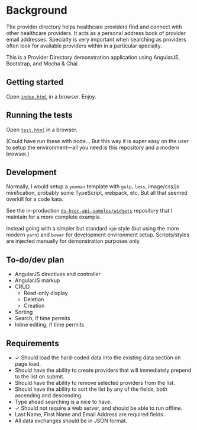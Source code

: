 # Background

The provider directory helps healthcare providers find and connect with other healthcare providers.  It acts as a personal address book of provider email addresses.  Specialty is very important when searching as providers often look for available providers within in a particular specialty.

This is a Provider Directory demonstration application using AngularJS, Bootstrap, and Mocha & Chai.

## Getting started

Open [`index.html`](index.html) in a browser. Enjoy.

## Running the tests

Open [`test.html`](test.html) in a browser.

(Could have run these with node... But this way it is super easy on the user to setup the environment—all you need is this repository and a modern browser.)

## Development

Normally, I would setup a `yeoman` template with `gulp`, `less`, image/css/js minification, probably some TypeScript, webpack, etc. But all that seemed overkill for a code kata.

See the in-production [`ds-hsgc-api-samples/widgets`](https://github.com/jon-adams/ds-hsgc-api-samples/tree/master/widgets) repository that I maintain for a more complete example.

Instead going with a simpler but standard `npm` style (but using the more modern `yarn`) and `bower` for development environment setup. Scripts/styles are injected manually for demonstration purposes only.

## To-do/dev plan

* AngularJS directives and controller
* AngularJS markup
* CRUD
  * Read-only display
  * Deletion
  * Creation
* Sorting
* Search, if time permits
* Inline editing, if time permits

## Requirements

* ✓ Should load the hard-coded data into the existing data section on page load.
* Should have the ability to create providers that will immediately prepend to the list on submit.
* Should have the ability to remove selected providers from the list.
* Should have the ability to sort the list by any of the fields, both ascending and descending.
* Type ahead searching is a nice to have.
* ✓ Should not require a web server, and should be able to run offline.
* Last Name, First Name and Email Address are required fields.
* All data exchanges should be in JSON format.
